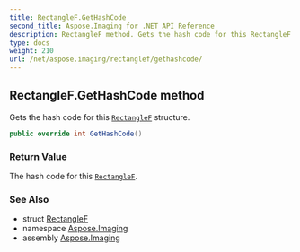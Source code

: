 ```yaml
---
title: RectangleF.GetHashCode
second_title: Aspose.Imaging for .NET API Reference
description: RectangleF method. Gets the hash code for this RectangleF structure
type: docs
weight: 210
url: /net/aspose.imaging/rectanglef/gethashcode/
---
```

## RectangleF.GetHashCode method

Gets the hash code for this [`RectangleF`](../) structure.

```csharp
public override int GetHashCode()
```

### Return Value

The hash code for this [`RectangleF`](../).

### See Also

* struct [RectangleF](../)
* namespace [Aspose.Imaging](../../rectanglef/)
* assembly [Aspose.Imaging](../../../)


